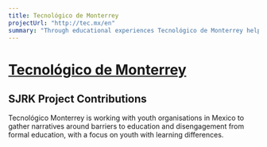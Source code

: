 ```yaml
---
title: Tecnológico de Monterrey
projectUrl: "http://tec.mx/en"
summary: "Through educational experiences Tecnológico de Monterrey helps students become agents of change. Their social development network of students and volunteers works year-round to provide training and guidance, and promotes an entrepreneurial spirit among marginalized communities, boosting innovation through productive projects. Tecnológico de Monterrey tackles the education gap in Mexico through Prepanet, a socially responsible online platform for anyone who wishes to finish their high school studies regardless of their schedule, age, or economic status. [Learn about Tecnológico de Monterrey's project contributions.](tec)"
---
```

# [Tecnol&oacute;gico de Monterrey](http://tec.mx/en)

## SJRK Project Contributions

Tecnológico Monterrey is working with youth organisations in Mexico to gather narratives around barriers to education and disengagement from formal education, with a focus on youth with learning differences.
